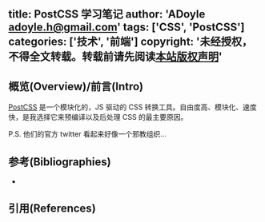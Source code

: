 title: PostCSS 学习笔记
author: 'ADoyle <adoyle.h@gmail.com>'
tags: ['CSS', 'PostCSS']
categories: ['技术', '前端']
copyright: '未经授权，不得全文转载。转载前请先阅读[本站版权声明](http://adoyle.me/blog/copyright.html)'
---

## 概览(Overview)/前言(Intro)

[PostCSS][] 是一个模块化的，JS 驱动的 CSS 转换工具。自由度高、模块化、速度快，是我选择它来预编译以及后处理 CSS 的最主要原因。

P.S. 他们的官方 twitter 看起来好像一个邪教组织...

<!-- more -->



## 参考(Bibliographies)
- [][B1]

## 引用(References)
[^1]: [][R1]


<!-- 以下是相关链接 -->

[R1]: <url> "备注"

[B1]: <url> "备注"

[PostCSS]: https://github.com/postcss/postcss